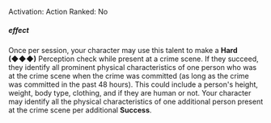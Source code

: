 Activation: Action
Ranked: No
##### effect
Once per session, your character may use
this talent to make a **Hard (◆◆◆)**
Perception check while present at a crime
scene. If they succeed, they identify all
prominent physical characteristics of one
person who was at the crime scene when the
crime was committed (as long as the crime
was committed in the past 48 hours). This
could include a person's height, weight, body
type, clothing, and if they are human or not.
Your character may identify all the physical
characteristics of one additional person
present at the crime scene per additional **Success**.